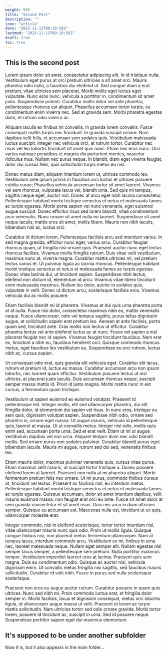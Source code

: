 ```yaml
---
weight: 999
title: "Second Post"
description: ""
icon: "article"
date: "2023-11-13T09:10:50Z"
lastmod: "2023-11-13T09:10:50Z"
draft: true
toc: true
---
```


## This is the second post


Lorem ipsum dolor sit amet, consectetur adipiscing elit. In id tristique nulla. Vestibulum eget purus at orci pretium ultricies a sit amet orci. Mauris pharetra odio nulla, a faucibus dui eleifend ut. Sed congue diam a erat pretium, vitae ultricies sem placerat. Morbi mollis eget lectus eget vulputate. Nunc eros nunc, vehicula a porttitor in, condimentum sit amet justo. Suspendisse potenti. Curabitur mollis dolor vel ante pharetra, pellentesque rhoncus est aliquet. Phasellus accumsan tortor turpis, eu condimentum enim viverra nec. Sed at gravida sem. Morbi pharetra egestas diam, et rutrum odio viverra ac.

Aliquam iaculis ex finibus mi convallis, in gravida lorem convallis. Fusce consequat mattis turpis nec tincidunt. In gravida suscipit ornare. Nam dapibus velit felis, et accumsan sem sodales quis. Vestibulum malesuada luctus suscipit. Integer nec vehicula orci, at rutrum tortor. Curabitur nec risus vel leo lobortis tincidunt sit amet quis nunc. Etiam nec eros nunc. Orci varius natoque penatibus et magnis dis parturient montes, nascetur ridiculus mus. Nullam nec purus neque. In blandit, diam eget viverra feugiat, dolor dui cursus felis, quis sollicitudin turpis metus eu nisl.

Donec metus diam, aliquam interdum lorem ut, ultrices commodo leo. Vestibulum ante ipsum primis in faucibus orci luctus et ultrices posuere cubilia curae; Phasellus vehicula accumsan tortor sit amet laoreet. Vivamus vel sem rhoncus, vulputate lacus vel, blandit urna. Sed quis mi tempus, sagittis neque eget, auctor nisl. Donec at arcu eget nibh lacinia consectetur. Pellentesque habitant morbi tristique senectus et netus et malesuada fames ac turpis egestas. Morbi porta sapien vel nunc venenatis, eget euismod augue suscipit. Donec efficitur risus sed lorem blandit, vitae condimentum arcu venenatis. Nunc ornare sit amet nulla eu laoreet. Suspendisse sit amet neque iaculis, mattis eros sit amet, mollis libero. Mauris non nibh iaculis, bibendum nisl ac, luctus orci.

Curabitur id dictum lorem. Pellentesque facilisis arcu sed interdum varius. In sed magna gravida, efficitur nunc eget, varius arcu. Curabitur feugiat rhoncus quam, ut fringilla nisl ornare quis. Praesent auctor nunc eget lectus rhoncus facilisis. Vivamus mollis fringilla rutrum. Duis vitae velit vestibulum, maximus nunc at, viverra magna. Curabitur mattis ultricies mi, vel pretium lectus varius et. Ut pulvinar ligula ac lacinia rhoncus. Pellentesque habitant morbi tristique senectus et netus et malesuada fames ac turpis egestas. Donec vitae lacinia dui, ut tincidunt sapien. Suspendisse nibh lectus, eleifend non dictum id, elementum id arcu. Vivamus vitae libero tincidunt enim malesuada maximus. Nullam leo dolor, auctor in sodales quis, vulputate in velit. Donec ut dictum arcu, scelerisque facilisis eros. Vivamus vehicula dui ac mollis posuere.

Etiam facilisis blandit mi id pharetra. Vivamus at dui quis urna pharetra porta at at nulla. Fusce nisi dolor, consectetur maximus nibh eu, mattis venenatis neque. Fusce ullamcorper, odio vel tempus sagittis, purus tellus dignissim augue, at sollicitudin sapien erat pretium leo. Aenean at ante facilisis, porta quam sed, tincidunt ante. Cras mollis non lectus ut efficitur. Curabitur pharetra lectus vel ante eleifend luctus ac at nunc. Fusce vel sapien a nisl placerat feugiat nec id sapien. Vivamus feugiat tincidunt faucibus. Nam erat ex, tincidunt a nibh eu, faucibus hendrerit orci. Quisque commodo rhoncus metus, eget faucibus leo vestibulum eu. Suspendisse eu orci rutrum, luctus nibh ac, cursus sapien.

Ut consequat odio erat, quis gravida elit vehicula eget. Curabitur elit lacus, rutrum et pretium id, luctus eu massa. Curabitur accumsan arcu non ipsum lobortis, nec laoreet quam efficitur. Vestibulum posuere lectus ut nisl ultrices, at placerat justo iaculis. Duis accumsan rhoncus neque, suscipit semper massa mattis id. Proin id justo magna. Morbi mattis nunc in est cursus, a fermentum quam tristique.

Vestibulum ut sapien euismod ex euismod volutpat. Praesent id pellentesque elit. Integer mollis, elit sed ullamcorper pharetra, dui elit fringilla dolor, id elementum dui sapien vel risus. In nunc eros, tristique eu sem quis, dignissim volutpat sapien. Suspendisse nibh odio, ornare sed pharetra in, ornare eget massa. Ut augue mauris, vehicula id pellentesque quis, laoreet at massa. Ut ut convallis metus. Integer nisl odio, mollis quis enim sed, accumsan porta urna. Sed et erat velit. Etiam ut mi ut augue vestibulum dapibus vel non urna. Aliquam tempor diam nec odio blandit mollis. Sed ornare purus non sodales pulvinar. Curabitur blandit purus eget bibendum iaculis. Mauris mi augue, rutrum sed dui sed, venenatis finibus leo.

Etiam mauris dolor, maximus pulvinar venenatis quis, cursus vitae purus. Etiam maximus velit mauris, ut suscipit tortor tristique a. Donec posuere eleifend lorem at laoreet. Praesent non nulla at mi pharetra aliquet. Morbi fermentum pretium felis nec ornare. Ut mi purus, commodo finibus cursus at, tincidunt vel lectus. Praesent ac facilisis nisl, eu interdum metus. Pellentesque habitant morbi tristique senectus et netus et malesuada fames ac turpis egestas. Quisque accumsan, dolor sit amet interdum dapibus, velit mauris euismod massa, non feugiat erat orci eu ante. Fusce sit amet dolor at sem gravida consectetur et sit amet risus. Duis nec arcu in diam ultricies semper. Quisque eu accumsan est. Maecenas nulla est, tincidunt ut ex quis, ullamcorper molestie erat.

Integer commodo, nisl in eleifend scelerisque, tortor tortor interdum nisl, vitae ullamcorper mauris nunc quis odio. Proin ut mollis ligula. Quisque congue finibus nisi, non placerat metus fermentum ullamcorper. Nam at tempus lacus, interdum commodo arcu. Vestibulum ex mi, finibus in urna nec, laoreet malesuada neque. Nullam eget semper elit. Nullam egestas nisl semper lacus semper, a pellentesque sem pretium. Nulla porttitor maximus tempor. Vestibulum imperdiet laoreet eros at lacinia. Praesent quis sem magna. Duis eu condimentum odio. Quisque ac auctor nisi, vehicula dignissim enim. Ut convallis metus fringilla nisi sagittis, sed faucibus mauris sollicitudin. Curabitur id velit nibh. Fusce in purus sed nulla scelerisque scelerisque.

Praesent non eros eu augue auctor rutrum. Curabitur posuere in quam quis ultrices. Nunc sed nibh mi. Proin commodo luctus erat, et fringilla dolor semper in. Morbi facilisis, lacus et dignissim consequat, metus orci lobortis ligula, id ullamcorper augue massa ut velit. Praesent et lorem ac turpis mattis sollicitudin. Nam ultricies tortor sed odio ornare gravida. Morbi tortor lorem, posuere id tincidunt ac, suscipit in urna. Sed id posuere neque. Suspendisse porttitor sapien eget dui maximus elementum. 

## It's supposed to be under another subfolder
Now it is, but it also appears in the main folder...